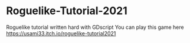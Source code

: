 # Roguelike-Tutorial-2021
Roguelike tutorial written hard with GDscript
You can play this game here
https://usami33.itch.io/roguelike-tutorial2021